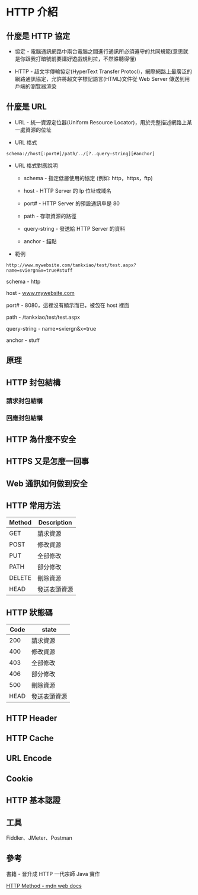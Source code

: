 # HTTP 介紹

## 什麼是 HTTP 協定

* 協定 - 電腦通訊網路中兩台電腦之間進行通訊所必須遵守的共同規範(意思就是你跟我打暗號前要講好遊戲規則拉，不然誰聽得懂)

* HTTP - 超文字傳輸協定(HyperText Transfer Protocl)，網際網路上最廣泛的網路通訊協定，允許將超文字標記語言(HTML)文件從 Web Server 傳送到用戶端的瀏覽器渲染

## 什麼是 URL

* URL - 統一資源定位器(Uniform Resource Locator)，用於完整描述網路上某一處資源的位址

* URL 格式

```
schema://host[:port#]/path/../[?..query-string][#anchor]
```
* URL 格式對應說明

  * schema - 指定低層使用的協定 (例如: http，https，ftp)

  * host - HTTP Server 的 Ip 位址或域名

  * port# - HTTP Server 的預設通訊阜是 80

  * path - 存取資源的路徑

  * query-string - 發送給 HTTP Server 的資料

  * anchor - 錨點

* 範例

```
http://www.mywebsite.com/tankxiao/test/test.aspx?name=sviergn&x=true#stuff
```

schema - http

host - www.mywebsite.com

port# - 8080，這裡沒有顯示而已，被包在 host 裡面

path - /tankxiao/test/test.aspx

query-string - name=sviergn&x=true

anchor - stuff

## 原理

## HTTP 封包結構

### 請求封包結構

### 回應封包結構

## HTTP 為什麼不安全

## HTTPS 又是怎麼一回事

## Web 通訊如何做到安全

## HTTP 常用方法

| Method  | Description |
| ------------- | ------------- |
| GET | 請求資源  |
| POST | 修改資源  |
| PUT  | 全部修改  |
| PATH  | 部分修改  |
| DELETE | 刪除資源  |
| HEAD | 發送表頭資源  |

## HTTP 狀態碼

| Code  | state |
| ------------- | ------------- |
| 200 | 請求資源  |
| 400 | 修改資源  |
| 403  | 全部修改  |
| 406  | 部分修改  |
| 500 | 刪除資源  |
| HEAD | 發送表頭資源  |

## HTTP Header

## HTTP Cache

## URL Encode

## Cookie

## HTTP 基本認證

## 工具

Fiddler、JMeter、Postman

## 參考

書籍 - 晉升成 HTTP 一代宗師 Java 實作

[HTTP Method - mdn web docs](https://developer.mozilla.org/zh-TW/docs/Web/HTTP/Methods)
